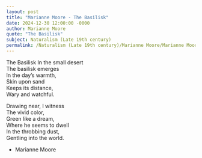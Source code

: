 ```yaml
---
layout: post
title: "Marianne Moore - The Basilisk"
date: 2024-12-30 12:00:00 -0000
author: Marianne Moore
quote: "The Basilisk"
subject: Naturalism (Late 19th century)
permalink: /Naturalism (Late 19th century)/Marianne Moore/Marianne Moore - The Basilisk
---
```


The Basilisk
In the small desert  
The basilisk emerges  
In the day’s warmth,  
Skin upon sand  
Keeps its distance,  
Wary and watchful.

Drawing near, I witness  
The vivid color,  
Green like a dream,  
Where he seems to dwell  
In the throbbing dust,  
Gentling into the world.


- Marianne Moore
